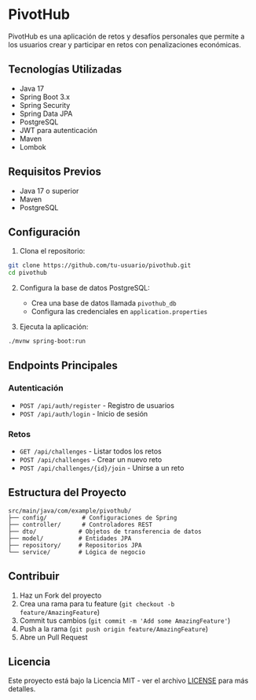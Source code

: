 # PivotHub

PivotHub es una aplicación de retos y desafíos personales que permite a los usuarios crear y participar en retos con penalizaciones económicas.

## Tecnologías Utilizadas

- Java 17
- Spring Boot 3.x
- Spring Security
- Spring Data JPA
- PostgreSQL
- JWT para autenticación
- Maven
- Lombok

## Requisitos Previos

- Java 17 o superior
- Maven
- PostgreSQL

## Configuración

1. Clona el repositorio:
```bash
git clone https://github.com/tu-usuario/pivothub.git
cd pivothub
```

2. Configura la base de datos PostgreSQL:
   - Crea una base de datos llamada `pivothub_db`
   - Configura las credenciales en `application.properties`

3. Ejecuta la aplicación:
```bash
./mvnw spring-boot:run
```

## Endpoints Principales

### Autenticación
- `POST /api/auth/register` - Registro de usuarios
- `POST /api/auth/login` - Inicio de sesión

### Retos
- `GET /api/challenges` - Listar todos los retos
- `POST /api/challenges` - Crear un nuevo reto
- `POST /api/challenges/{id}/join` - Unirse a un reto

## Estructura del Proyecto

```
src/main/java/com/example/pivothub/
├── config/          # Configuraciones de Spring
├── controller/      # Controladores REST
├── dto/            # Objetos de transferencia de datos
├── model/          # Entidades JPA
├── repository/     # Repositorios JPA
└── service/        # Lógica de negocio
```

## Contribuir

1. Haz un Fork del proyecto
2. Crea una rama para tu feature (`git checkout -b feature/AmazingFeature`)
3. Commit tus cambios (`git commit -m 'Add some AmazingFeature'`)
4. Push a la rama (`git push origin feature/AmazingFeature`)
5. Abre un Pull Request

## Licencia

Este proyecto está bajo la Licencia MIT - ver el archivo [LICENSE](LICENSE) para más detalles. 